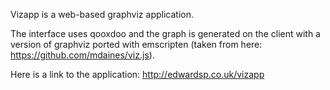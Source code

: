Vizapp is a web-based graphviz application.

The interface uses qooxdoo and the graph is generated on the client with a version of graphviz ported with emscripten (taken from here: https://github.com/mdaines/viz.js).

Here is a link to the application: http://edwardsp.co.uk/vizapp
